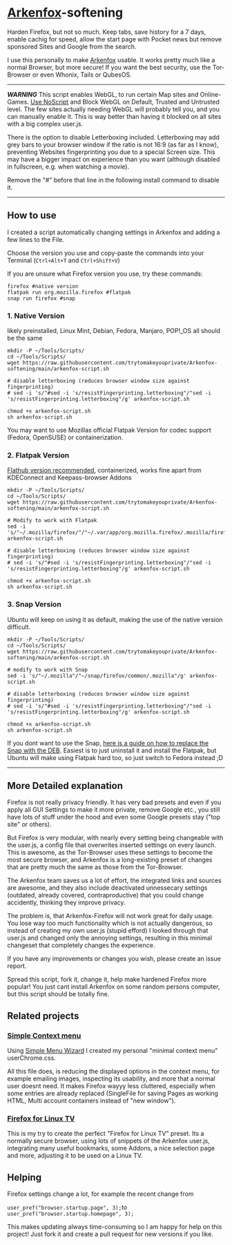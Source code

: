 # [Arkenfox](https://github.com/arkenfox/user.js)-softening
Harden Firefox, but not so much. Keep tabs, save history for a 7 days, enable cachig for speed, allow the start page with Pocket news but remove sponsored Sites and Google from the search.

I use this personally to make [Arkenfox](https://github.com/arkenfox/user.js) usable. It works pretty much like a normal Browser, but more secure! If you want the best security, use the Tor-Browser or even Whonix, Tails or QubesOS.

---

***WARNING***
This script enables WebGL, to run certain Map sites and Online-Games. [Use NoScript](https://addons.mozilla.org/en-US/firefox/addon/noscript/) and Block WebGL on Default, Trusted and Untrusted level. The few sites actually needing WebGL will probably tell you, and you can manually enable it. This is way better than having it blocked on all sites with a big complex user.js.

There is the option to disable Letterboxing included. Letterboxing may add grey bars to your browser window if the ratio is not 16:9 (as far as I know), preventing Websites fingerprinting you due to a special Screen size. This may have a bigger impact on experience than you want (although disabled in fullscreen, e.g. when watching a movie).

Remove the "#" before that line in the following install command to disable it.

---

## How to use
I created a script automatically changing settings in Arkenfox and adding a few lines to the File.

Choose the version you use and copy-paste the commands into your Terminal (`Ctrl+Alt+T` and `Ctrl+Shift+V`)

If you are unsure what Firefox version you use, try these commands:
```
firefox #native version
flatpak run org.mozilla.firefox #flatpak
snap run firefox #snap
```

### 1. Native Version
likely preinstalled, Linux Mint, Debian, Fedora, Manjaro, POP!_OS all should be the same
```
mkdir -P ~/Tools/Scripts/
cd ~/Tools/Scripts/
wget https://raw.githubusercontent.com/trytomakeyouprivate/Arkenfox-softening/main/arkenfox-script.sh

# disable letterboxing (reduces browser window size against fingerprinting)
# sed -i 's/"#sed -i 's/resistFingerprinting.letterboxing"/"sed -i 's/resistFingerprinting.letterboxing"/g' arkenfox-script.sh

chmod +x arkenfox-script.sh
sh arkenfox-script.sh
```

You may want to use Mozillas official Flatpak Version for codec support (Fedora, OpenSUSE) or containerization.

### 2. Flatpak Version
[Flathub version recommended](https://dl.flathub.org/repo/appstream/org.mozilla.firefox.flatpakref), containerized, works fine apart from KDEConnect and Keepass-browser Addons
```
mkdir -P ~/Tools/Scripts/
cd ~/Tools/Scripts/
wget https://raw.githubusercontent.com/trytomakeyouprivate/Arkenfox-softening/main/arkenfox-script.sh

# Modify to work with Flatpak
sed -i 's/"~/.mozilla/firefox/"/"~/.var/app/org.mozilla.firefox/.mozilla/firefox/"/g' arkenfox-script.sh

# disable letterboxing (reduces browser window size against fingerprinting)
# sed -i 's/"#sed -i 's/resistFingerprinting.letterboxing"/"sed -i 's/resistFingerprinting.letterboxing"/g' arkenfox-script.sh

chmod +x arkenfox-script.sh
sh arkenfox-script.sh
```

### 3. Snap Version
Ubuntu will keep on using it as default, making the use of the native version difficult.
```
mkdir -P ~/Tools/Scripts/
cd ~/Tools/Scripts/
wget https://raw.githubusercontent.com/trytomakeyouprivate/Arkenfox-softening/main/arkenfox-script.sh

# modify to work with Snap
sed -i 's/"~/.mozilla"/"~/snap/firefox/common/.mozilla"/g' arkenfox-script.sh

# disable letterboxing (reduces browser window size against fingerprinting)
# sed -i 's/"#sed -i 's/resistFingerprinting.letterboxing"/"sed -i 's/resistFingerprinting.letterboxing"/g' arkenfox-script.sh

chmod +x arkenfox-script.sh
sh arkenfox-script.sh
```

If you dont want to use the Snap, [here is a guide on how to replace the Snap with the DEB](https://www.omgubuntu.co.uk/2022/04/how-to-install-firefox-deb-apt-ubuntu-22-04). Easiest is to just uninstall it and install the Flatpak, but Ubuntu will make using Flatpak hard too, so just switch to Fedora instead ;D 

---

## More Detailed explanation
Firefox is not really privacy friendly. It has very bad presets and even if you apply all GUI Settings to make it more private, remove Google etc., you still have lots of stuff under the hood and even some Google presets stay ("top site" or others).

But Firefox is very modular, with nearly every setting being changeable with the user.js, a config file that overwrites inserted settings on every launch. This is awesome, as the Tor-Browser uses these settings to become the most secure browser, and Arkenfox is a long-existing preset of changes that are pretty much the same as those from the Tor-Browser.

The Arkenfox team saves us a lot of effort, the integrated links and sources are awesome, and they also include deactivated unnessecary settings (outdated, already covered, contraproductive) that you could change accidently, thinking they improve privacy.

The problem is, that Arkenfox-Firefox will not work great for daily usage. You lose way too much functionality which is not actually dangerous, so instead of creating my own user.js (stupid efford) I looked through that user.js and changed only the annoying settings, resulting in this minimal changeset that completely changes the experience. 

If you have any improvements or changes you wish, please create an issue report. 

Spread this script, fork it, change it, help make hardened Firefox more popular! You just cant install Arkenfox on some random persons computer, but this script should be totally fine.

## Related projects

### [Simple Context menu](https://github.com/trytomakeyouprivate/Simple-Firefox-Menus)
Using [Simple Menu Wizard](https://github.com/stonecrusher/simpleMenuWizard) I created my personal "minimal context menu" userChrome.css.

All this file does, is reducing the displayed options in the context menu, for example emailing images, inspecting its usability, and more that a normal user doesnt need. It makes Firefox wayyy less cluttered, especially when some entries are already replaced (SingleFile for saving Pages as working HTML, Multi account containers instead of "new window").

### [Firefox for Linux TV](https://github.com/trytomakeyouprivate/Fedora-TV-KDE-Bigscreen)
This is my try to create the perfect "Firefox for Linux TV" preset. Its a normally secure browser, using lots of snippets of the Arkenfox user.js, integrating many useful bookmarks, some Addons, a nice selection page and more, adjusting it to be used on a Linux TV.

## Helping

Firefox settings change a lot, for example the recent change from

`user_pref("browser.startup.page", 3);`to  `user_pref("browser.startup.homepage", 3);`


This makes updating always time-consuming so I am happy for help on this project! Just fork it and create a pull request for new versions if you like.
